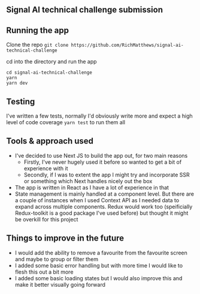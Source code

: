 ## Signal AI technical challenge submission

## Running the app

Clone the repo
`git clone https://github.com/RichMatthews/signal-ai-technical-challenge`

cd into the directory and run the app

```
cd signal-ai-technical-challenge
yarn
yarn dev
```

## Testing

I've written a few tests, normally I'd obviously write more and expect a high level of code coverage
`yarn test` to run them all


## Tools & approach used

- I've decided to use Next JS to build the app out, for two main reasons
  - Firstly, I've never hugely used it before so wanted to get a bit of experience with it
  - Secondly, if I was to extent the app I might try and incorporate SSR or something which Next handles nicely out the box
- The app is written in React as I have a lot of experience in that
- State management is mainly handled at a component level. But there are a couple of instances when I used Context API as I needed
  data to expand across multiple components. Redux would work too (speificially Redux-toolkit is a good package I've used before) but
  thought it might be overkill for this project

## Things to improve in the future

- I would add the ability to remove a favourite from the favourite screen and maybe to group or filter them
- I added some basic error handling but with more time I would like to flesh this out a bit more
- I added some basic loading states but I would also improve this and make it better visually going forward
